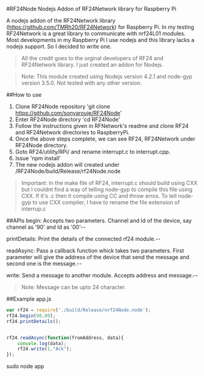 #RF24Node
Nodejs Addon of RF24Network library for Raspberry Pi

A nodejs addon of the RF24Network library (https://github.com/TMRh20/RF24Network) for Raspberry Pi. In my testing RF24Network is a great library to communicate with nrf24L01 modules. Most developments in my Raspberry Pi I use nodejs and this library lacks a nodejs support. So I decided to write one.

>All the credit goes to the orginal developers of RF24 and RF24Network library. I just created an addon for Nodejs.

>Note: This module created using Nodejs version 4.2.1 and node-gyp version 3.5.0. Not tested with any other version.

##How to use
1. Clone RF24Node repository 'git clone https://github.com/sonyarouje/RF24Node'
2. Enter RF24Node directory 'cd RF24Node'
3. Follow the instructions given in RFNetwork's readme and clone RF24 and RF24Network directories to RaspberryPi.
4. Once the above steps complete, we can see RF24, RF24Network under RF24Node directory.
5. Goto RF24/utility/RPi/ and rename interrupt.c to interrupt.cpp. 
5. Issue 'npm install'
6. The new nodejs addon will created under /RF24Node/build/Release/rf24Node.node

>Important: In the make file of RF24, interrupt.c should build using CXX but I couldnt find a way of telling node-gyp to compile this file using CXX. If it's .c then it compile using CC and throw erros. To tell node-gyp to use CXX compiler, I have to rename the file extension of interrup.c


##APIs
begin: Accepts two parameters. Channel and Id of the device, say channel as '90' and Id as '00'--

printDetails: Print the details of the connected rf24 module.--

readAsync: Pass a callback function whick takes two parameters. First parameter will give the address of the device that send the message and second one is the message.--

write: Send a message to another module. Accepts address and message.--

>Note: Message can be upto 24 character. 

##Example
app.js
```javascript
var rf24 = require('./build/Release/nrf24Node.node');
rf24.begin(90,00);
rf24.printDetails();


rf24.readAsync(function(fromAddress, data){
    console.log(data);
    rf24.write(1,"Ack");
});
```

sudo node app
